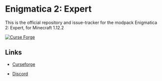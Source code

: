<h1>Enigmatica 2: Expert</h1>

This is the official repository and issue-tracker for the modpack Enigmatica 2: Expert, for Minecraft 1.12.2

[![Curse Forge](http://cf.way2muchnoise.eu/full_enigmatica2expert_downloads.svg)](https://minecraft.curseforge.com/projects/enigmatica2expert)

<h2>Links</h2>

* [Curseforge](https://minecraft.curseforge.com/projects/enigmatica2expert)

* [Discord](https://discord.gg/HnWNd7X)
